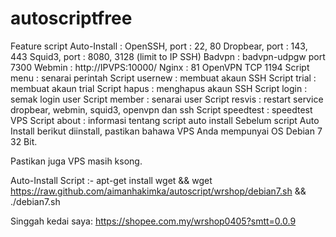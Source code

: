 # autoscriptfree

Feature script Auto-Install :  OpenSSH, port : 22, 80 Dropbear, port : 143, 443 Squid3, port : 8080, 3128 (limit to IP SSH) Badvpn : badvpn-udpgw port 7300 Webmin : http://IPVPS:10000/ Nginx : 81 OpenVPN TCP 1194 Script menu : senarai perintah Script usernew : membuat akaun SSH Script trial : membuat akaun trial Script hapus : menghapus akaun SSH Script login : semak login user Script member : senarai user Script resvis : restart service dropbear, webmin, squid3, openvpn dan ssh Script speedtest : speedtest VPS Script about : informasi tentang script auto install Sebelum script Auto Install berikut diinstall, pastikan bahawa VPS Anda mempunyai OS Debian 7 32 Bit. 

Pastikan juga VPS masih ksong. 

Auto-Install Script :-  apt-get install wget &amp;&amp; wget https://raw.github.com/aimanhakimka/autoscript/wrshop/debian7.sh &amp;&amp; ./debian7.sh

Singgah kedai saya: https://shopee.com.my/wrshop0405?smtt=0.0.9
